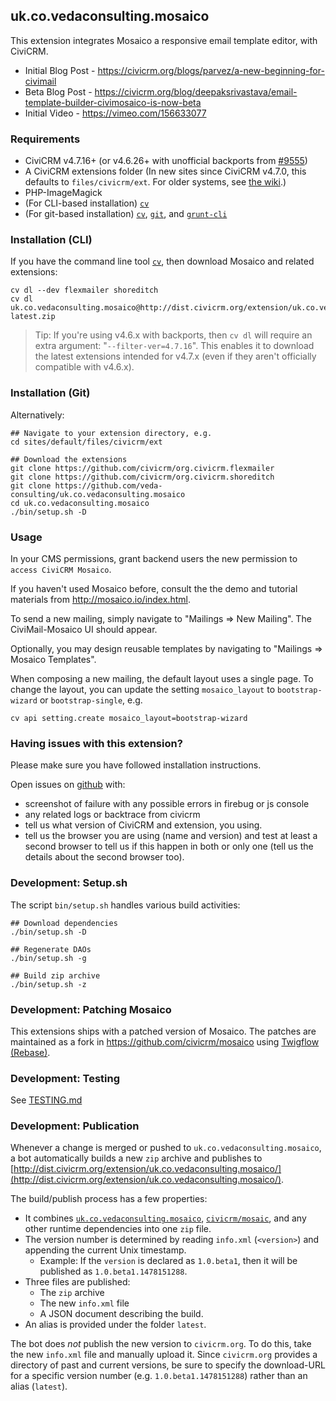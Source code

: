 ## uk.co.vedaconsulting.mosaico
This extension integrates Mosaico a responsive email template editor, with CiviCRM.
- Initial Blog Post - https://civicrm.org/blogs/parvez/a-new-beginning-for-civimail
- Beta Blog Post - https://civicrm.org/blog/deepaksrivastava/email-template-builder-civimosaico-is-now-beta
- Initial Video - https://vimeo.com/156633077

### Requirements

 * CiviCRM v4.7.16+ (or v4.6.26+ with unofficial backports from [#9555](https://github.com/civicrm/civicrm-core/pull/9555))
 * A CiviCRM extensions folder (In new sites since CiviCRM v4.7.0, this defaults to `files/civicrm/ext`. For older systems, see [the wiki](https://wiki.civicrm.org/confluence/display/CRMDOC/Extensions).)
 * PHP-ImageMagick
 * (For CLI-based installation) [`cv`](https://github.com/civicrm/cv)
 * (For git-based installation) [`cv`](https://github.com/civicrm/cv), [`git`](https://git-scm.com/), and [`grunt-cli`](http://gruntjs.com/getting-started)

### Installation (CLI)

If you have the command line tool [`cv`](https://github.com/civicrm/cv), then download Mosaico and related extensions:

```
cv dl --dev flexmailer shoreditch
cv dl uk.co.vedaconsulting.mosaico@http://dist.civicrm.org/extension/uk.co.vedaconsulting.mosaico/latest/uk.co.vedaconsulting.mosaico-latest.zip
```

> Tip: If you're using v4.6.x with backports, then `cv dl` will require an
> extra argument: "`--filter-ver=4.7.16`".  This enables it to download the
> latest extensions intended for v4.7.x (even if they aren't officially
> compatible with v4.6.x).

### Installation (Git)

Alternatively:

```
## Navigate to your extension directory, e.g.
cd sites/default/files/civicrm/ext

## Download the extensions
git clone https://github.com/civicrm/org.civicrm.flexmailer
git clone https://github.com/civicrm/org.civicrm.shoreditch
git clone https://github.com/veda-consulting/uk.co.vedaconsulting.mosaico
cd uk.co.vedaconsulting.mosaico
./bin/setup.sh -D
```

### Usage

In your CMS permissions, grant backend users the new permission to `access CiviCRM Mosaico`.

If you haven't used Mosaico before, consult the the demo and tutorial materials from http://mosaico.io/index.html.

To send a new mailing, simply navigate to "Mailings => New Mailing". The CiviMail-Mosaico UI should appear.

Optionally, you may design reusable templates by navigating to "Mailings => Mosaico Templates".

When composing a new mailing, the default layout uses a single page.  To
change the layout, you can update the setting `mosaico_layout` to
`bootstrap-wizard` or `bootstrap-single`, e.g.

```
cv api setting.create mosaico_layout=bootstrap-wizard
```

### Having issues with this extension?

Please make sure you have followed installation instructions. 

Open issues on [github](https://github.com/veda-consulting/uk.co.vedaconsulting.mosaico/issues) with:
- screenshot of failure with any possible errors in firebug or js console
- any related logs or backtrace from civicrm
- tell us what version of CiviCRM and extension, you using.
- tell us the browser you are using (name and version) and test at least a second browser to tell us if this happen in both or only one (tell us the details about the second browser too).

### Development: Setup.sh

The script `bin/setup.sh` handles various build activities:

```
## Download dependencies
./bin/setup.sh -D

## Regenerate DAOs
./bin/setup.sh -g

## Build zip archive
./bin/setup.sh -z
```

### Development: Patching Mosaico

This extensions ships with a patched version of Mosaico. The patches are maintained as a fork
in https://github.com/civicrm/mosaico using [Twigflow (Rebase)](https://gist.github.com/totten/39e932e5d10bc9e73e82790b2475eff2).

### Development: Testing

See [TESTING.md](TESTING.md)

### Development: Publication

Whenever a change is merged or pushed to `uk.co.vedaconsulting.mosaico`, a bot automatically builds a new `zip` archive
and publishes to [http://dist.civicrm.org/extension/uk.co.vedaconsulting.mosaico/](http://dist.civicrm.org/extension/uk.co.vedaconsulting.mosaico/).

The build/publish process has a few properties:
 * It combines [`uk.co.vedaconsulting.mosaico`](https://github.com/veda-consulting/uk.co.vedaconsulting.mosaico),
   [`civicrm/mosaic`](https://github.com/civicrm/mosaico), and any other runtime dependencies into one `zip` file.
 * The version number is determined by reading `info.xml` (`<version>`) and appending the current Unix timestamp.
   * Example: If the `version` is declared as `1.0.beta1`, then it will be published as `1.0.beta1.1478151288`.
 * Three files are published:
   * The `zip` archive
   * The new `info.xml` file
   * A JSON document describing the build.
 * An alias is provided under the folder `latest`.

The bot does *not* publish the new version to `civicrm.org`.  To do this, take the new `info.xml` file and manually
upload it.  Since `civicrm.org` provides a directory of past and current versions, be sure to specify the download-URL
for a specific version number (e.g.  `1.0.beta1.1478151288`) rather than an alias (`latest`).
